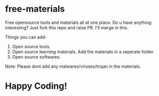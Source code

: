 # free-materials
Free opensource tools and materials all at one place. 
Do u have anything interesting? Just fork this repo and raise PR.
I'll merge in this.

Things you can add-
1. Open source tools.
2. Open source learning materials. Add the materials in a seperate folder.
3. Open source softwares.

Note: Please dont add any malwares/viruses/trojan in the materials.

# Happy Coding!
